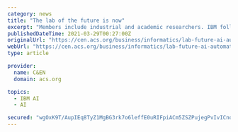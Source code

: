 ```yaml
---
category: news
title: "The lab of the future is now"
excerpt: "Members include industrial and academic researchers. IBM followed up its chess win with a second popular showcase for AI by introducing Watson, a question-answering computer, as a contestant on ..."
publishedDateTime: 2021-03-29T00:27:00Z
originalUrl: "https://cen.acs.org/business/informatics/lab-future-ai-automated-synthesis/99/i11"
webUrl: "https://cen.acs.org/business/informatics/lab-future-ai-automated-synthesis/99/i11"
type: article

provider:
  name: C&EN
  domain: acs.org

topics:
  - IBM AI
  - AI

secured: "wgOxK9T/AupIEq8TyZ1MgBG3rk7o6leffE0uRIFpiACm5ZSZPujegPvIvICnohZnGau8mvfrGffWT2KzsqwACGFfLWS0V2zqB6V6KscKPpQZJjGG9Xg9/VOfLGqN3rAWszw6rcDilp7Y4r8cnxfvdGeaOFotZRo1xLeDEJYJJNEPIApupbFgNqZVNPgfzfE3NhHA2Sj6KolugXq7vADfZMv5fcJtZcITYCk+Aj4MKCPH50hs91qaHh1dml4Pgqr+l5tdcX1Aaz6p79Z6iCufc2k3R2M6teB7kMYJW+kK0PoTAoHwtm8jV7bZ7jslGvklgkk/Rr4gAv9+6POs295WPPp/PXTzUldlV1pECzcbqCo=;i1auCz72WXqpdQeSvowEmA=="
---
```


